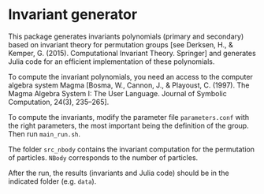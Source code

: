 # Invariant generator

This package generates invariants polynomials (primary and secondary) based on invariant theory for permutation groups [see Derksen, H., & Kemper, G. (2015). Computational Invariant Theory. Springer] and generates Julia code for an efficient implementation of these polynomials.

To compute the invariant polynomials, you need an access to the computer algebra system Magma [Bosma, W., Cannon, J., & Playoust, C. (1997). The Magma Algebra System I: The User Language. Journal of Symbolic Computation, 24(3), 235–265].

To compute the invariants, modify the parameter file `parameters.conf` with the right parameters, the most important being the definition of the group.
Then run `main_run.sh`.

The folder `src_nbody` contains the invariant computation for the permutation of particles. `NBody` corresponds to the number of particles.

After the run, the results (invariants and Julia code) should be in the indicated folder (e.g. `data`).
